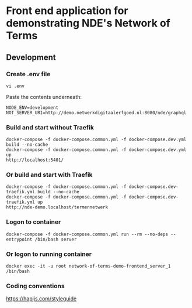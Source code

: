 Front end application for demonstrating NDE's Network of Terms
==============================

## Development

### Create .env file

    vi .env

Paste the contents underneath:

    NODE_ENV=development
    NOT_SERVER_URI=http://demo.netwerkdigitaalerfgoed.nl:8080/nde/graphql

### Build and start without Traefik

    docker-compose -f docker-compose.common.yml -f docker-compose.dev.yml build --no-cache
    docker-compose -f docker-compose.common.yml -f docker-compose.dev.yml up
    http://localhost:5401/

### Or build and start with Traefik

    docker-compose -f docker-compose.common.yml -f docker-compose.dev-traefik.yml build --no-cache
    docker-compose -f docker-compose.common.yml -f docker-compose.dev-traefik.yml up
    http://nde-demo.localhost/termennetwerk

### Logon to container

    docker-compose -f docker-compose.common.yml run --rm --no-deps --entrypoint /bin/bash server

### Or logon to running container

    docker exec -it -u root network-of-terms-demo-frontend_server_1 /bin/bash

### Coding conventions
https://hapijs.com/styleguide
